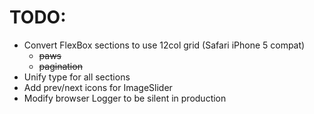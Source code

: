 # TODO:

+ Convert FlexBox sections to use 12col grid (Safari iPhone 5 compat)
  + ~~paws~~
  + ~~pagination~~
+ Unify type for all sections
+ Add prev/next icons for ImageSlider
+ Modify browser Logger to be silent in production
